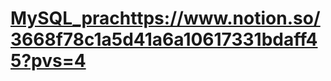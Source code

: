 # [MySQL_prac](https://www.notion.so/3668f78c1a5d41a6a10617331bdaff45?pvs=4)https://www.notion.so/3668f78c1a5d41a6a10617331bdaff45?pvs=4
